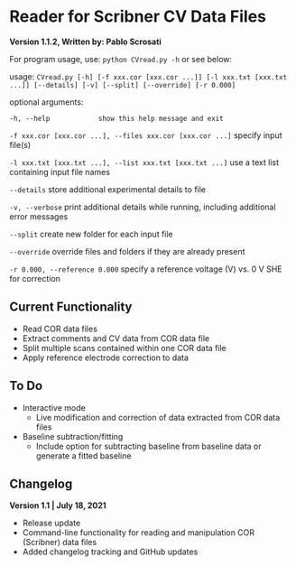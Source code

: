 # Reader for Scribner CV Data Files

**Version 1.1.2, Written by: Pablo Scrosati**

For program usage, use: `python CVread.py -h` or see below:

usage: `CVread.py [-h] [-f xxx.cor [xxx.cor ...]] [-l xxx.txt [xxx.txt ...]] [--details] [-v] [--split] [--override] [-r 0.000]`

optional arguments:

`-h, --help            show this help message and exit`

`-f xxx.cor [xxx.cor ...], --files xxx.cor [xxx.cor ...]` specify input file(s)

`-l xxx.txt [xxx.txt ...], --list xxx.txt [xxx.txt ...]` use a text list containing input file names

`--details` store additional experimental details to file

`-v, --verbose` print additional details while running, including additional error messages

`--split` create new folder for each input file

`--override` override files and folders if they are already present

`-r 0.000, --reference 0.000` specify a reference voltage (V) vs. 0 V SHE for correction

## Current Functionality

* Read COR data files
* Extract comments and CV data from COR data file
* Split multiple scans contained within one COR data file
* Apply reference electrode correction to data

## To Do

* Interactive mode
    * Live modification and correction of data extracted from COR data files
* Baseline subtraction/fitting
    * Include option for subtracting baseline from baseline data or generate a fitted baseline

## Changelog

**Version 1.1 | July 18, 2021**
* Release update
* Command-line functionality for reading and manipulation COR (Scribner) data files
* Added changelog tracking and GitHub updates